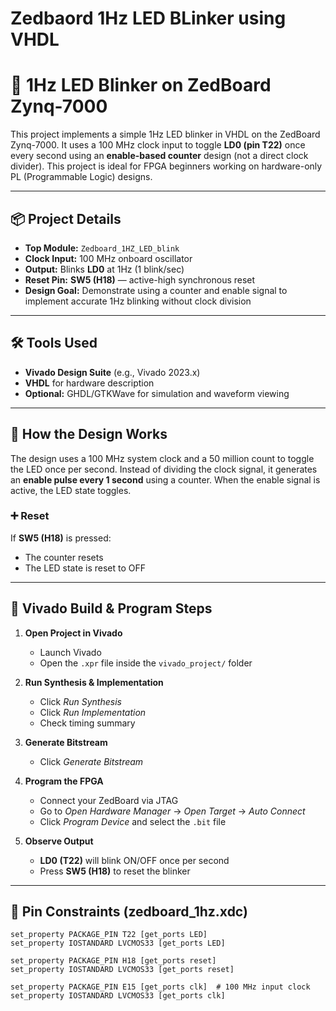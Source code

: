 # Zedbaord 1Hz LED BLinker using VHDL
# 🔴 1Hz LED Blinker on ZedBoard Zynq-7000

This project implements a simple 1Hz LED blinker in VHDL on the ZedBoard Zynq-7000. It uses a 100 MHz clock input to toggle **LD0 (pin T22)** once every second using an **enable-based counter** design (not a direct clock divider). This project is ideal for FPGA beginners working on hardware-only PL (Programmable Logic) designs.

---

## 📦 Project Details

- **Top Module:** `Zedboard_1HZ_LED_blink`
- **Clock Input:** 100 MHz onboard oscillator
- **Output:** Blinks **LD0** at 1Hz (1 blink/sec)
- **Reset Pin:** **SW5 (H18)** — active-high synchronous reset
- **Design Goal:** Demonstrate using a counter and enable signal to implement accurate 1Hz blinking without clock division

---

## 🛠️ Tools Used

- **Vivado Design Suite** (e.g., Vivado 2023.x)
- **VHDL** for hardware description
- **Optional:** GHDL/GTKWave for simulation and waveform viewing

---
## 📐 How the Design Works

The design uses a 100 MHz system clock and a 50 million count to toggle the LED once per second. Instead of dividing the clock signal, it generates an **enable pulse every 1 second** using a counter. When the enable signal is active, the LED state toggles.

### ➕ Reset

If **SW5 (H18)** is pressed:
- The counter resets
- The LED state is reset to OFF

---

## 🔌 Vivado Build & Program Steps

1. **Open Project in Vivado**
   - Launch Vivado
   - Open the `.xpr` file inside the `vivado_project/` folder

2. **Run Synthesis & Implementation**
   - Click *Run Synthesis*
   - Click *Run Implementation*
   - Check timing summary

3. **Generate Bitstream**
   - Click *Generate Bitstream*

4. **Program the FPGA**
   - Connect your ZedBoard via JTAG
   - Go to *Open Hardware Manager* → *Open Target* → *Auto Connect*
   - Click *Program Device* and select the `.bit` file

5. **Observe Output**
   - **LD0 (T22)** will blink ON/OFF once per second
   - Press **SW5 (H18)** to reset the blinker

---

## 📄 Pin Constraints (zedboard_1hz.xdc)

```xdc
set_property PACKAGE_PIN T22 [get_ports LED]
set_property IOSTANDARD LVCMOS33 [get_ports LED]

set_property PACKAGE_PIN H18 [get_ports reset]
set_property IOSTANDARD LVCMOS33 [get_ports reset]

set_property PACKAGE_PIN E15 [get_ports clk]  # 100 MHz input clock
set_property IOSTANDARD LVCMOS33 [get_ports clk]
